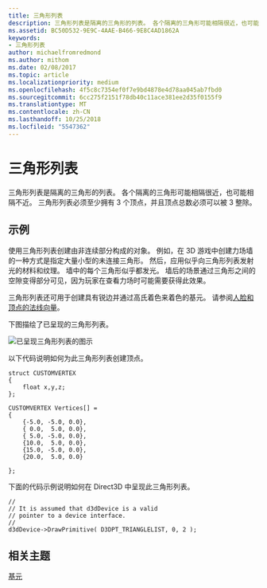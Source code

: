 ```yaml
---
title: 三角形列表
description: 三角形列表是隔离的三角形的列表。 各个隔离的三角形可能相隔很近，也可能相隔不近。 三角形列表必须至少拥有 3 个顶点，并且顶点总数必须可以被 3 整除。
ms.assetid: BC50D532-9E9C-4AAE-B466-9E8C4AD1862A
keywords:
- 三角形列表
author: michaelfromredmond
ms.author: mithom
ms.date: 02/08/2017
ms.topic: article
ms.localizationpriority: medium
ms.openlocfilehash: 4f5c8c7354ef0f7e9bd4878e4d78aa045ab7fbd0
ms.sourcegitcommit: 6cc275f2151f78db40c11ace381ee2d35f0155f9
ms.translationtype: MT
ms.contentlocale: zh-CN
ms.lasthandoff: 10/25/2018
ms.locfileid: "5547362"
---
```

# <a name="triangle-lists"></a>三角形列表


三角形列表是隔离的三角形的列表。 各个隔离的三角形可能相隔很近，也可能相隔不近。 三角形列表必须至少拥有 3 个顶点，并且顶点总数必须可以被 3 整除。

## <a name="span-idexamplespanspan-idexamplespanspan-idexamplespanexample"></a><span id="Example"></span><span id="example"></span><span id="EXAMPLE"></span>示例


使用三角形列表创建由非连续部分构成的对象。 例如，在 3D 游戏中创建力场墙的一种方式是指定大量小型的未连接三角形。 然后，应用似乎向三角形列表发射光的材料和纹理。 墙中的每个三角形似乎都发光。 墙后的场景通过三角形之间的空隙变得部分可见，因为玩家在查看力场时可能需要获得此效果。

三角形列表还可用于创建具有锐边并通过高氏着色来着色的基元。 请参阅[人脸和顶点的法线向量](face-and-vertex-normal-vectors.md)。

下图描绘了已呈现的三角形列表。

![已呈现三角形列表的图示](images/trilist.png)

以下代码说明如何为此三角形列表创建顶点。

```
struct CUSTOMVERTEX
{
    float x,y,z;
};

CUSTOMVERTEX Vertices[] = 
{
    {-5.0, -5.0, 0.0},
    { 0.0,  5.0, 0.0},
    { 5.0, -5.0, 0.0},
    {10.0,  5.0, 0.0},
    {15.0, -5.0, 0.0},
    {20.0,  5.0, 0.0}

};
```

下面的代码示例说明如何在 Direct3D 中呈现此三角形列表。

```
//
// It is assumed that d3dDevice is a valid
// pointer to a device interface.
//
d3dDevice->DrawPrimitive( D3DPT_TRIANGLELIST, 0, 2 );
```

## <a name="span-idrelated-topicsspanrelated-topics"></a><span id="related-topics"></span>相关主题


[基元](primitives.md)

 

 




